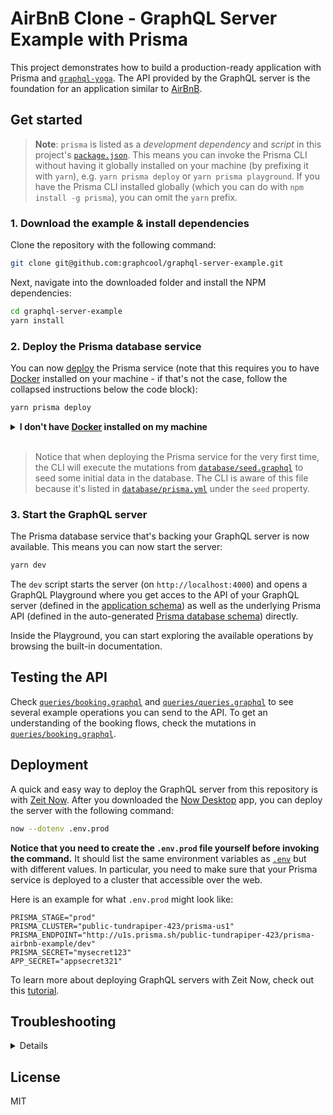 # AirBnB Clone - GraphQL Server Example with Prisma

This project demonstrates how to build a production-ready application with Prisma and [`graphql-yoga`](https://github.com/graphcool/graphql-yoga). The API provided by the GraphQL server is the foundation for an application similar to [AirBnB](https://www.airbnb.com/).

## Get started

> **Note**: `prisma` is listed as a _development dependency_ and _script_ in this project's [`package.json`](./package.json). This means you can invoke the Prisma CLI without having it globally installed on your machine (by prefixing it with `yarn`), e.g. `yarn prisma deploy` or `yarn prisma playground`. If you have the Prisma CLI installed globally (which you can do with `npm install -g prisma`), you can omit the `yarn` prefix.

### 1. Download the example & install dependencies

Clone the repository with the following command:

```sh
git clone git@github.com:graphcool/graphql-server-example.git
```

Next, navigate into the downloaded folder and install the NPM dependencies:

```sh
cd graphql-server-example
yarn install
```

### 2. Deploy the Prisma database service

You can now [deploy](https://www.prismagraphql.com/docs/reference/cli-command-reference/database-service/prisma-deploy-kee1iedaov) the Prisma service (note that this requires you to have [Docker](https://www.docker.com) installed on your machine - if that's not the case, follow the collapsed instructions below the code block):

```sh
yarn prisma deploy
```

<details>
 <summary><strong>I don't have <a href="https://www.docker.com">Docker</a> installed on my machine</strong></summary>

To deploy your service to a public cluster (rather than locally with Docker), you need to perform the following steps:

1. Remove the `cluster` property from `prisma.yml`.
1. Run `yarn prisma deploy`.
1. When prompted by the CLI, select a public cluster (e.g. `prisma-eu1` or `prisma-us1`).
1. Replace the [`endpoint`](./src/index.js#L23) in `index.ts` with the HTTP endpoint that was printed after the previous command.

</details>
<br>

> Notice that when deploying the Prisma service for the very first time, the CLI will execute the mutations from [`database/seed.graphql`](database/seed.graphql) to seed some initial data in the database. The CLI is aware of this file because it's listed in [`database/prisma.yml`](database/prisma.yml#L11) under the `seed` property.

### 3. Start the GraphQL server

The Prisma database service that's backing your GraphQL server is now available. This means you can now start the server:

```sh
yarn dev
```

The `dev` script starts the server (on `http://localhost:4000`) and opens a GraphQL Playground where you get acces to the API of your GraphQL server (defined in the [application schema](./src/schema.graphql)) as well as the underlying Prisma API (defined in the auto-generated [Prisma database schema](./src/generated/prisma.ts)) directly.

Inside the Playground, you can start exploring the available operations by browsing the built-in documentation.

## Testing the API

Check [`queries/booking.graphql`](queries/booking.graphql) and [`queries/queries.graphql`](queries/queries.graphql) to see several example operations you can send to the API. To get an understanding of the booking flows, check the mutations in [`queries/booking.graphql`](queries/booking.graphql).

## Deployment

A quick and easy way to deploy the GraphQL server from this repository is with [Zeit Now](https://zeit.co/now). After you downloaded the [Now Desktop](https://zeit.co/download) app, you can deploy the server with the following command:

```sh
now --dotenv .env.prod
```

**Notice that you need to create the `.env.prod` file yourself before invoking the command.** It should list the same environment variables as [`.env`](.env) but with different values. In particular, you need to make sure that your Prisma service is deployed to a cluster that accessible over the web.

Here is an example for what `.env.prod` might look like:

```
PRISMA_STAGE="prod"
PRISMA_CLUSTER="public-tundrapiper-423/prisma-us1"
PRISMA_ENDPOINT="http://u1s.prisma.sh/public-tundrapiper-423/prisma-airbnb-example/dev"
PRISMA_SECRET="mysecret123"
APP_SECRET="appsecret321"
```

To learn more about deploying GraphQL servers with Zeit Now, check out this [tutorial](https://www.prismagraphql.com/docs/tutorials/graphql-server-development/deployment-with-now-ahs1jahkee).

## Troubleshooting

<details>
 <summaryI'm getting the error message <code>[Network error]: FetchError: request to http://localhost:4466/auth-example/dev failed, reason: connect ECONNREFUSED</code> when trying to send a query or mutation</summary>

This is because the endpoint for the Prisma service is hardcoded in [`index.js`](index.js#L23). The service is assumed to be running on the default port for a local cluster: `http://localhost:4466`. Apparently, your local cluster is using a different port.

You now have two options:

1. Figure out the port of your local cluster and adjust it in `index.js`. You can look it up in `~/.prisma/config.yml`.
1. Deploy the service to a public cluster. Expand the `I don't have Docker installed on my machine`-section in step 2 for instructions.

Either way, you need to adjust the `endpoint` that's passed to the `Prisma` constructor in `index.js` so it reflects the actual cluster domain and service endpoint.

</details>

## License

MIT

